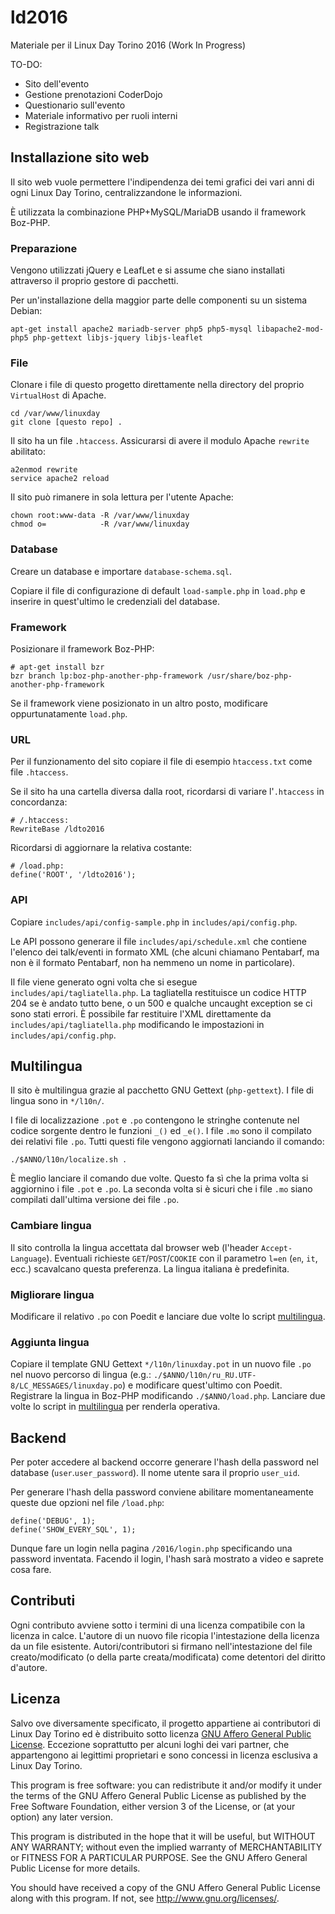 # ld2016
Materiale per il Linux Day Torino 2016 (Work In Progress)

TO-DO:
* Sito dell'evento
* Gestione prenotazioni CoderDojo
* Questionario sull'evento
* Materiale informativo per ruoli interni
* Registrazione talk

## Installazione sito web
Il sito web vuole permettere l'indipendenza dei temi grafici dei vari anni di ogni Linux Day Torino, centralizzandone le informazioni.

È utilizzata la combinazione PHP+MySQL/MariaDB usando il framework Boz-PHP.

### Preparazione
Vengono utilizzati jQuery e LeafLet e si assume che siano installati attraverso il proprio gestore di pacchetti.

Per un'installazione della maggior parte delle componenti su un sistema Debian:

    apt-get install apache2 mariadb-server php5 php5-mysql libapache2-mod-php5 php-gettext libjs-jquery libjs-leaflet

### File
Clonare i file di questo progetto direttamente nella directory del proprio `VirtualHost` di Apache.

    cd /var/www/linuxday
    git clone [questo repo] .

Il sito ha un file `.htaccess`. Assicurarsi di avere il modulo Apache `rewrite` abilitato:

    a2enmod rewrite
    service apache2 reload

Il sito può rimanere in sola lettura per l'utente Apache:

    chown root:www-data -R /var/www/linuxday
    chmod o=            -R /var/www/linuxday

### Database
Creare un database e importare `database-schema.sql`.

Copiare il file di configurazione di default `load-sample.php` in `load.php` e inserire in quest'ultimo le credenziali del database.

### Framework
Posizionare il framework Boz-PHP:

    # apt-get install bzr
    bzr branch lp:boz-php-another-php-framework /usr/share/boz-php-another-php-framework

Se il framework viene posizionato in un altro posto, modificare oppurtunatamente `load.php`.

### URL
Per il funzionamento del sito copiare il file di esempio `htaccess.txt` come file `.htaccess`.

Se il sito ha una cartella diversa dalla root, ricordarsi di variare l'`.htaccess` in concordanza:

    # /.htaccess:
    RewriteBase /ldto2016

Ricordarsi di aggiornare la relativa costante:

    # /load.php:
    define('ROOT', '/ldto2016');

### API
Copiare `includes/api/config-sample.php` in `includes/api/config.php`.

Le API possono generare il file `includes/api/schedule.xml` che contiene l'elenco dei talk/eventi in formato XML (che alcuni chiamano Pentabarf, ma non è il formato Pentabarf, non ha nemmeno un nome in particolare).

Il file viene generato ogni volta che si esegue `includes/api/tagliatella.php`. La tagliatella restituisce un codice HTTP 204 se è andato tutto bene, o un 500 e qualche uncaught exception se ci sono stati errori.
È possibile far restituire l'XML direttamente da `includes/api/tagliatella.php` modificando le impostazioni in `includes/api/config.php`.

## Multilingua
Il sito è multilingua grazie al pacchetto GNU Gettext (`php-gettext`). I file di lingua sono in `*/l10n/`.

I file di localizzazione `.pot` e `.po` contengono le stringhe contenute nel codice sorgente dentro le funzioni `_()` ed `_e()`. I file `.mo` sono il compilato dei relativi file `.po`. Tutti questi file vengono aggiornati lanciando il comando:

    ./$ANNO/l10n/localize.sh .

È meglio lanciare il comando due volte. Questo fa sì che la prima volta si aggiornino i file `.pot` e `.po`. La seconda volta si è sicuri che i file `.mo` siano compilati dall'ultima versione dei file `.po`.

### Cambiare lingua
Il sito controlla la lingua accettata dal browser web (l'header `Accept-Language`). Eventuali richieste `GET`/`POST`/`COOKIE` con il parametro `l=en` (`en`, `it`, ecc.) scavalcano questa preferenza. La lingua italiana è predefinita.

### Migliorare lingua
Modificare il relativo `.po` con Poedit e lanciare due volte lo script [multilingua](#multilingua).

### Aggiunta lingua
Copiare il template GNU Gettext `*/l10n/linuxday.pot` in un nuovo file `.po` nel nuovo percorso di lingua (e.g.: `./$ANNO/l10n/ru_RU.UTF-8/LC_MESSAGES/linuxday.po`) e modificare quest'ultimo con Poedit. Registrare la lingua in Boz-PHP modificando `./$ANNO/load.php`. Lanciare due volte lo script in [multilingua](#multilingua) per renderla operativa.

## Backend
Per poter accedere al backend occorre generare l'hash della password nel database (`user`.`user_password`). Il nome utente sara il proprio `user_uid`.

Per generare l'hash della password conviene abilitare momentaneamente queste due opzioni nel file `/load.php`:

    define('DEBUG', 1);
    define('SHOW_EVERY_SQL', 1);

Dunque fare un login nella pagina `/2016/login.php` specificando una password inventata. Facendo il login, l'hash sarà mostrato a video e saprete cosa fare.

## Contributi
Ogni contributo avviene sotto i termini di una licenza compatibile con la licenza in calce. L'autore di un nuovo file ricopia l'intestazione della licenza da un file esistente. Autori/contributori si firmano nell'intestazione del file creato/modificato (o della parte creata/modificata) come detentori del diritto d'autore.

## Licenza
Salvo ove diversamente specificato, il progetto appartiene ai contributori di Linux Day Torino ed è distribuito sotto licenza [GNU Affero General Public License](https://www.gnu.org/licenses/agpl-3.0.html). Eccezione soprattutto per alcuni loghi dei vari partner, che appartengono ai legittimi proprietari e sono concessi in licenza esclusiva a Linux Day Torino.

This program is free software: you can redistribute it and/or modify it under the terms of the GNU Affero General Public License as published by the Free Software Foundation, either version 3 of the License, or (at your option) any later version.

This program is distributed in the hope that it will be useful, but WITHOUT ANY WARRANTY; without even the implied warranty of MERCHANTABILITY or FITNESS FOR A PARTICULAR PURPOSE.
See the GNU Affero General Public License for more details.

You should have received a copy of the GNU Affero General Public License along with this program. If not, see <http://www.gnu.org/licenses/>.
